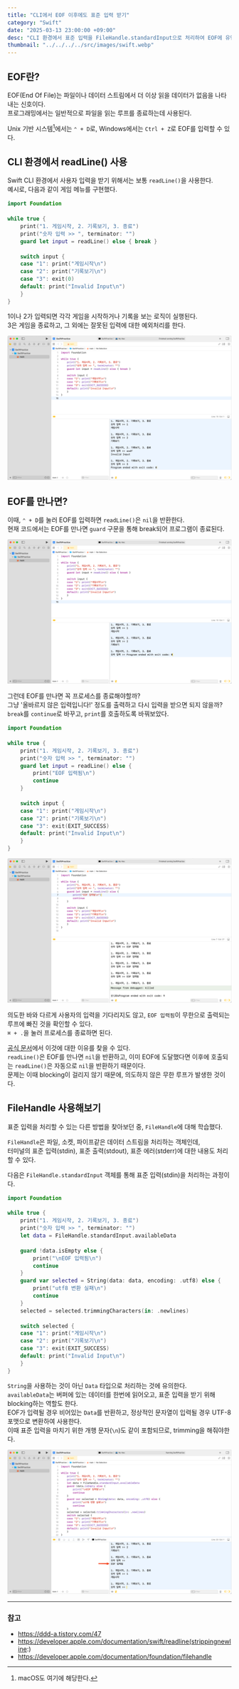 ```yaml
---
title: "CLI에서 EOF 이후에도 표준 입력 받기"
category: "Swift"
date: "2025-03-13 23:00:00 +09:00"
desc: "CLI 환경에서 표준 입력을 FileHandle.standardInput으로 처리하여 EOF에 유연하게 대응하기"
thumbnail: "../../../../src/images/swift.webp"
---
```


## EOF란?

EOF(End Of File)는 파일이나 데이터 스트림에서 더 이상 읽을 데이터가 없음을 나타내는 신호이다.<br>
프로그래밍에서는 일반적으로 파일을 읽는 루프를 종료하는데 사용된다.

Unix 기반 시스템[^1]에서는 `⌃ + D`로, Windows에서는 `Ctrl + Z`로 EOF를 입력할 수 있다.

## CLI 환경에서 readLine() 사용

Swift CLI 환경에서 사용자 입력을 받기 위해서는 보통 `readLine()`을 사용한다.<br>
예시로, 다음과 같이 게임 메뉴를 구현했다.

```swift
import Foundation

while true {
    print("1. 게임시작, 2. 기록보기, 3. 종료")
    print("숫자 입력 >> ", terminator: "")
    guard let input = readLine() else { break }

    switch input {
    case "1": print("게임시작\n")
    case "2": print("기록보기\n")
    case "3": exit(0)
    default: print("Invalid Input\n")
    }
}
```

1이나 2가 입력되면 각각 게임을 시작하거나 기록을 보는 로직이 실행된다.<br>
3은 게임을 종료하고, 그 외에는 잘못된 입력에 대한 예외처리를 한다.

![readline_01](readline_01.png)

## EOF를 만나면?

이때, `⌃ + D`를 눌러 EOF를 입력하면 `readLine()`은 `nil`을 반환한다.<br>
현재 코드에서는 EOF를 만나면 `guard` 구문을 통해 break되어 프로그램이 종료된다.

![readline_02](readline_02.png)

그런데 EOF를 만나면 꼭 프로세스를 종료해야할까?<br>
그냥 '올바르지 않은 입력입니다!' 정도를 출력하고 다시 입력을 받으면 되지 않을까?<br>
`break`를 `continue`로 바꾸고, `print`를 호출하도록 바꿔보았다.

```swift
import Foundation

while true {
    print("1. 게임시작, 2. 기록보기, 3. 종료")
    print("숫자 입력 >> ", terminator: "")
    guard let input = readLine() else {
        print("EOF 입력됨\n")
        continue
    }

    switch input {
    case "1": print("게임시작\n")
    case "2": print("기록보기\n")
    case "3": exit(EXIT_SUCCESS)
    default: print("Invalid Input\n")
    }
}
```

![readline_03](readline_03.png)

의도한 바와 다르게 사용자의 입력을 기다리지도 않고, `EOF 입력됨`이 무한으로 출력되는 루프에 빠진 것을 확인할 수 있다.<br>
`⌘ + .`을 눌러 프로세스를 종료하면 된다.

[공식 문서](https://developer.apple.com/documentation/swift/readline(strippingnewline:))에서 이것에 대한 이유를 찾을 수 있다.<br>
`readLine()`은 EOF를 만나면 `nil`을 반환하고, 이미 EOF에 도달했다면 이후에 호출되는 `readLine()`은 자동으로 `nil`을 반환하기 때문이다.<br>
문제는 이때 blocking이 걸리지 않기 때문에, 의도하지 않은 무한 루프가 발생한 것이다.

## FileHandle 사용해보기

표준 입력을 처리할 수 있는 다른 방법을 찾아보던 중, `FileHandle`에 대해 학습했다.

`FileHandle`은 파일, 소켓, 파이프같은 데이터 스트림을 처리하는 객체인데,<br>
터미널의 표준 입력(stdin), 표준 출력(stdout), 표준 에러(stderr)에 대한 내용도 처리할 수 있다.

다음은 `FileHandle.standardInput` 객체를 통해 표준 입력(stdin)을 처리하는 과정이다.

```swift
import Foundation

while true {
    print("1. 게임시작, 2. 기록보기, 3. 종료")
    print("숫자 입력 >> ", terminator: "")
    let data = FileHandle.standardInput.availableData

    guard !data.isEmpty else {
        print("\nEOF 입력됨\n")
        continue
    }
    guard var selected = String(data: data, encoding: .utf8) else {
        print("utf8 변환 실패\n")
        continue
    }
    selected = selected.trimmingCharacters(in: .newlines)

    switch selected {
    case "1": print("게임시작\n")
    case "2": print("기록보기\n")
    case "3": exit(EXIT_SUCCESS)
    default: print("Invalid Input\n")
    }
}
```

`String`을 사용하는 것이 아닌 `Data` 타입으로 처리하는 것에 유의한다.<br>
`availableData`는 버퍼에 있는 데이터를 한번에 읽어오고, 표준 입력을 받기 위해 blocking하는 역할도 한다.<br>
EOF가 입력될 경우 비어있는 `Data`를 반환하고, 정상적인 문자열이 입력될 경우 UTF-8 포맷으로 변환하여 사용한다.<br>
이때 표준 입력을 마치기 위한 개행 문자(`\n`)도 같이 포함되므로, trimming을 해줘야한다.

![filehandle_01](filehandle_01.png)

---

### 참고

- https://ddd-a.tistory.com/47
- https://developer.apple.com/documentation/swift/readline(strippingnewline:)
- https://developer.apple.com/documentation/foundation/filehandle

[^1]: macOS도 여기에 해당한다.
